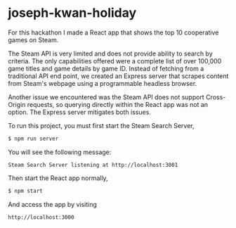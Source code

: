# joseph-kwan-holiday

For this hackathon I made a React app that shows the top 10 cooperative games on Steam.

The Steam API is very limited and does not provide ability to search by criteria. The only capabilities offered were a complete list of over 100,000 game titles and game details by game ID. Instead of fetching from a traditional API end point, we created an Express server that scrapes content from Steam's webpage using a programmable headless browser.

Another issue we encountered was the Steam API does not support Cross-Origin requests, so querying directly within the React app was not an option. The Express server mitigates both issues.

To run this project, you must first start the Steam Search Server,

```sh
$ npm run server
```

You will see the following message:

```none
Steam Search Server listening at http://localhost:3001
```

Then start the React app normally,

```sh
$ npm start
```

And access the app by visiting

```none
http://localhost:3000
```


